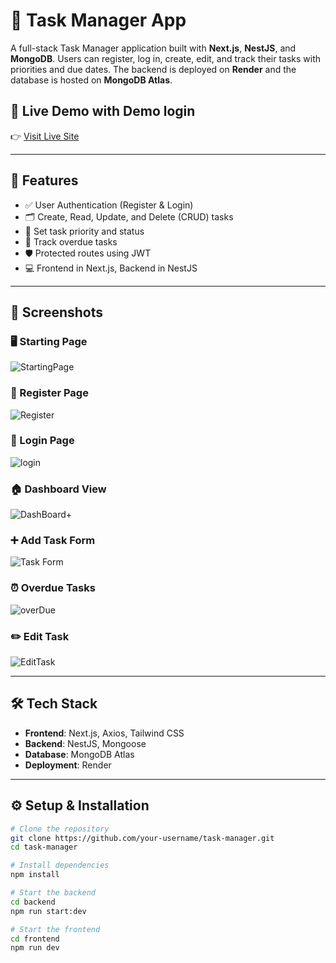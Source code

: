 # 📝 Task Manager App

A full-stack Task Manager application built with **Next.js**, **NestJS**, and **MongoDB**. Users can register, log in, create, edit, and track their tasks with priorities and due dates. The backend is deployed on **Render** and the database is hosted on **MongoDB Atlas**.

## 🔗 Live Demo with Demo login

👉 [Visit Live Site](https://task-manager-psi-tawny.vercel.app/)

---

## 🚀 Features

- ✅ User Authentication (Register & Login)
- 🗂️ Create, Read, Update, and Delete (CRUD) tasks
- 📌 Set task priority and status
- 📅 Track overdue tasks
- 🛡 Protected routes using JWT
- 💻 Frontend in Next.js, Backend in NestJS

---

## 📸 Screenshots

### 🖥️ Starting Page
![StartingPage](https://github.com/user-attachments/assets/441ea9f6-203a-4203-97c1-b4305fbad8ea)

### 📝 Register Page
![Register](https://github.com/user-attachments/assets/5c0a5789-6067-47bb-83ba-3196c87a8846)

### 🔐 Login Page
![login](https://github.com/user-attachments/assets/854235e4-db25-4fc2-9ef7-40386b7a20f2)

### 🏠 Dashboard View
![DashBoard+](https://github.com/user-attachments/assets/282d80ed-9bea-468d-ac27-ea4b6159e9d4)

### ➕ Add Task Form
![Task Form](https://github.com/user-attachments/assets/eb0af569-2dc2-4162-add8-8ccf914018a9)

### ⏰ Overdue Tasks
![overDue](https://github.com/user-attachments/assets/c8cd9c78-8554-40ea-a365-f32807e9ce27)

### ✏️ Edit Task
![EditTask](https://github.com/user-attachments/assets/33fdba4b-e718-4408-8fff-ec1ea904acc2)

---

## 🛠 Tech Stack

- **Frontend**: Next.js, Axios, Tailwind CSS
- **Backend**: NestJS, Mongoose
- **Database**: MongoDB Atlas
- **Deployment**: Render

---

## ⚙️ Setup & Installation

```bash
# Clone the repository
git clone https://github.com/your-username/task-manager.git
cd task-manager

# Install dependencies
npm install

# Start the backend
cd backend
npm run start:dev

# Start the frontend
cd frontend
npm run dev
